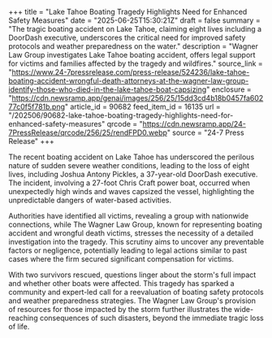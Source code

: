 +++
title = "Lake Tahoe Boating Tragedy Highlights Need for Enhanced Safety Measures"
date = "2025-06-25T15:30:21Z"
draft = false
summary = "The tragic boating accident on Lake Tahoe, claiming eight lives including a DoorDash executive, underscores the critical need for improved safety protocols and weather preparedness on the water."
description = "Wagner Law Group investigates Lake Tahoe boating accident, offers legal support for victims and families affected by the tragedy and wildfires."
source_link = "https://www.24-7pressrelease.com/press-release/524236/lake-tahoe-boating-accident-wrongful-death-attorneys-at-the-wagner-law-group-identify-those-who-died-in-the-lake-tahoe-boat-capsizing"
enclosure = "https://cdn.newsramp.app/genai/images/256/25/15dd3cd4b18b0457fa60277c0f5f781b.png"
article_id = 90682
feed_item_id = 16135
url = "/202506/90682-lake-tahoe-boating-tragedy-highlights-need-for-enhanced-safety-measures"
qrcode = "https://cdn.newsramp.app/24-7PressRelease/qrcode/256/25/rendFPD0.webp"
source = "24-7 Press Release"
+++

<p>The recent boating accident on Lake Tahoe has underscored the perilous nature of sudden severe weather conditions, leading to the loss of eight lives, including Joshua Antony Pickles, a 37-year-old DoorDash executive. The incident, involving a 27-foot Chris Craft power boat, occurred when unexpectedly high winds and waves capsized the vessel, highlighting the unpredictable dangers of water-based activities.</p><p>Authorities have identified all victims, revealing a group with nationwide connections, while The Wagner Law Group, known for representing boating accident and wrongful death victims, stresses the necessity of a detailed investigation into the tragedy. This scrutiny aims to uncover any preventable factors or negligence, potentially leading to legal actions similar to past cases where the firm secured significant compensation for victims.</p><p>With two survivors rescued, questions linger about the storm's full impact and whether other boats were affected. This tragedy has sparked a community and expert-led call for a reevaluation of boating safety protocols and weather preparedness strategies. The Wagner Law Group's provision of resources for those impacted by the storm further illustrates the wide-reaching consequences of such disasters, beyond the immediate tragic loss of life.</p>